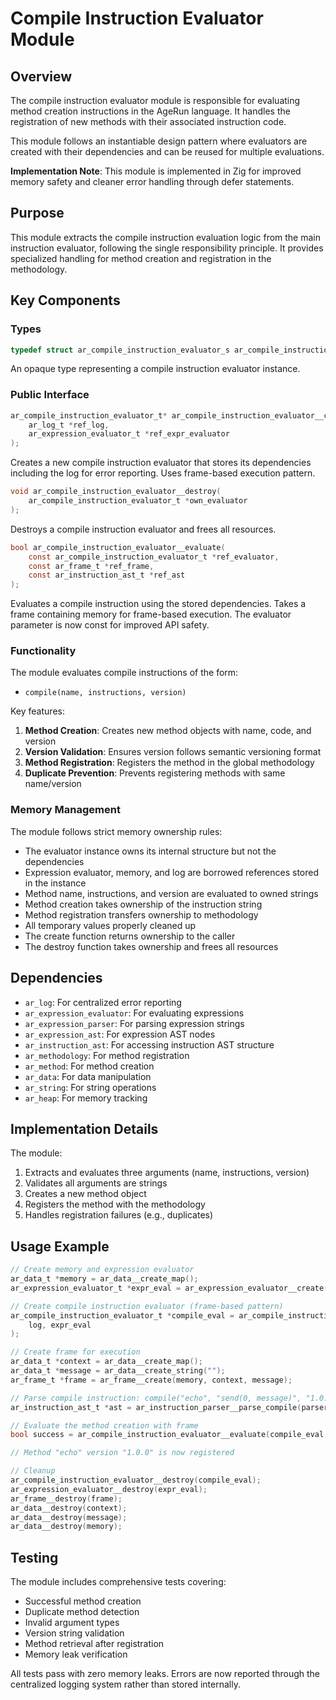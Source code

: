 # Compile Instruction Evaluator Module

## Overview

The compile instruction evaluator module is responsible for evaluating method creation instructions in the AgeRun language. It handles the registration of new methods with their associated instruction code.

This module follows an instantiable design pattern where evaluators are created with their dependencies and can be reused for multiple evaluations.

**Implementation Note**: This module is implemented in Zig for improved memory safety and cleaner error handling through defer statements.

## Purpose

This module extracts the compile instruction evaluation logic from the main instruction evaluator, following the single responsibility principle. It provides specialized handling for method creation and registration in the methodology.

## Key Components

### Types

```c
typedef struct ar_compile_instruction_evaluator_s ar_compile_instruction_evaluator_t;
```

An opaque type representing a compile instruction evaluator instance.

### Public Interface

```c
ar_compile_instruction_evaluator_t* ar_compile_instruction_evaluator__create(
    ar_log_t *ref_log,
    ar_expression_evaluator_t *ref_expr_evaluator
);
```
Creates a new compile instruction evaluator that stores its dependencies including the log for error reporting. Uses frame-based execution pattern.

```c
void ar_compile_instruction_evaluator__destroy(
    ar_compile_instruction_evaluator_t *own_evaluator
);
```
Destroys a compile instruction evaluator and frees all resources.

```c
bool ar_compile_instruction_evaluator__evaluate(
    const ar_compile_instruction_evaluator_t *ref_evaluator,
    const ar_frame_t *ref_frame,
    const ar_instruction_ast_t *ref_ast
);
```
Evaluates a compile instruction using the stored dependencies. Takes a frame containing memory for frame-based execution. The evaluator parameter is now const for improved API safety.


### Functionality

The module evaluates compile instructions of the form:
- `compile(name, instructions, version)`

Key features:
1. **Method Creation**: Creates new method objects with name, code, and version
2. **Version Validation**: Ensures version follows semantic versioning format
3. **Method Registration**: Registers the method in the global methodology
4. **Duplicate Prevention**: Prevents registering methods with same name/version

### Memory Management

The module follows strict memory ownership rules:
- The evaluator instance owns its internal structure but not the dependencies
- Expression evaluator, memory, and log are borrowed references stored in the instance
- Method name, instructions, and version are evaluated to owned strings
- Method creation takes ownership of the instruction string
- Method registration transfers ownership to methodology
- All temporary values properly cleaned up
- The create function returns ownership to the caller
- The destroy function takes ownership and frees all resources

## Dependencies

- `ar_log`: For centralized error reporting
- `ar_expression_evaluator`: For evaluating expressions
- `ar_expression_parser`: For parsing expression strings
- `ar_expression_ast`: For expression AST nodes
- `ar_instruction_ast`: For accessing instruction AST structure
- `ar_methodology`: For method registration
- `ar_method`: For method creation
- `ar_data`: For data manipulation
- `ar_string`: For string operations
- `ar_heap`: For memory tracking

## Implementation Details

The module:
1. Extracts and evaluates three arguments (name, instructions, version)
2. Validates all arguments are strings
3. Creates a new method object
4. Registers the method with the methodology
5. Handles registration failures (e.g., duplicates)

## Usage Example

```c
// Create memory and expression evaluator
ar_data_t *memory = ar_data__create_map();
ar_expression_evaluator_t *expr_eval = ar_expression_evaluator__create(memory, NULL);

// Create compile instruction evaluator (frame-based pattern)
ar_compile_instruction_evaluator_t *compile_eval = ar_compile_instruction_evaluator__create(
    log, expr_eval
);

// Create frame for execution
ar_data_t *context = ar_data__create_map();
ar_data_t *message = ar_data__create_string("");
ar_frame_t *frame = ar_frame__create(memory, context, message);

// Parse compile instruction: compile("echo", "send(0, message)", "1.0.0")
ar_instruction_ast_t *ast = ar_instruction_parser__parse_compile(parser);

// Evaluate the method creation with frame
bool success = ar_compile_instruction_evaluator__evaluate(compile_eval, frame, ast);

// Method "echo" version "1.0.0" is now registered

// Cleanup
ar_compile_instruction_evaluator__destroy(compile_eval);
ar_expression_evaluator__destroy(expr_eval);
ar_frame__destroy(frame);
ar_data__destroy(context);
ar_data__destroy(message);
ar_data__destroy(memory);
```

## Testing

The module includes comprehensive tests covering:
- Successful method creation
- Duplicate method detection
- Invalid argument types
- Version string validation
- Method retrieval after registration
- Memory leak verification

All tests pass with zero memory leaks. Errors are now reported through the centralized logging system rather than stored internally.